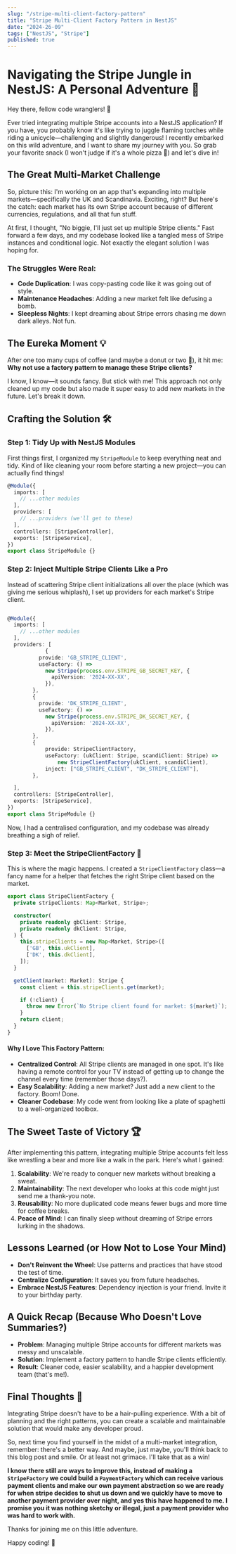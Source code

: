 ```yaml
---
slug: "/stripe-multi-client-factory-pattern"
title: "Stripe Multi-Client Factory Pattern in NestJS"
date: "2024-26-09"
tags: ["NestJS", "Stripe"]
published: true
---
```


# Navigating the Stripe Jungle in NestJS: A Personal Adventure 🐍

Hey there, fellow code wranglers! 👋

Ever tried integrating multiple Stripe accounts into a NestJS application? If you have, you probably know it's like trying to juggle flaming torches while riding a unicycle—challenging and slightly dangerous! I recently embarked on this wild adventure, and I want to share my journey with you. So grab your favorite snack (I won't judge if it's a whole pizza 🍕) and let's dive in!

## The Great Multi-Market Challenge

So, picture this: I'm working on an app that's expanding into multiple markets—specifically the UK and Scandinavia. Exciting, right? But here's the catch: each market has its own Stripe account because of different currencies, regulations, and all that fun stuff.

At first, I thought, "No biggie, I'll just set up multiple Stripe clients." Fast forward a few days, and my codebase looked like a tangled mess of Stripe instances and conditional logic. Not exactly the elegant solution I was hoping for.

### The Struggles Were Real:

- **Code Duplication**: I was copy-pasting code like it was going out of style.
- **Maintenance Headaches**: Adding a new market felt like defusing a bomb.
- **Sleepless Nights**: I kept dreaming about Stripe errors chasing me down dark alleys. Not fun.

## The Eureka Moment 💡

After one too many cups of coffee (and maybe a donut or two 🍩), it hit me: **Why not use a factory pattern to manage these Stripe clients?**

I know, I know—it sounds fancy. But stick with me! This approach not only cleaned up my code but also made it super easy to add new markets in the future. Let's break it down.

## Crafting the Solution 🛠️

### Step 1: Tidy Up with NestJS Modules

First things first, I organized my `StripeModule` to keep everything neat and tidy. Kind of like cleaning your room before starting a new project—you can actually find things!

```typescript
@Module({
  imports: [
    // ...other modules
  ],
  providers: [
    // ...providers (we'll get to these)
  ],
  controllers: [StripeController],
  exports: [StripeService],
})
export class StripeModule {}
```

### Step 2: Inject Multiple Stripe Clients Like a Pro

Instead of scattering Stripe client initializations all over the place (which was giving me serious whiplash), I set up providers for each market's Stripe client.

```typescript

@Module({
  imports: [
    // ...other modules
  ],
  providers: [
		    {
		  provide: 'GB_STRIPE_CLIENT',
		  useFactory: () =>
		    new Stripe(process.env.STRIPE_GB_SECRET_KEY, {
		      apiVersion: '2024-XX-XX',
		    }),
		},
		{
		  provide: 'DK_STRIPE_CLIENT',
		  useFactory: () =>
		    new Stripe(process.env.STRIPE_DK_SECRET_KEY, {
		      apiVersion: '2024-XX-XX',
		    }),
		},
		{
			provide: StripeClientFactory,
			useFactory: (ukClient: Stripe, scandiClient: Stripe) =>
				new StripeClientFactory(ukClient, scandiClient),
			inject: ["GB_STRIPE_CLIENT", "DK_STRIPE_CLIENT"],
		},

  ],
  controllers: [StripeController],
  exports: [StripeService],
})
export class StripeModule {}
```

Now, I had a centralised configuration, and my codebase was already breathing a sigh of relief.

### Step 3: Meet the StripeClientFactory 🎩

This is where the magic happens. I created a `StripeClientFactory` class—a fancy name for a helper that fetches the right Stripe client based on the market.

```typescript
export class StripeClientFactory {
  private stripeClients: Map<Market, Stripe>;

  constructor(
    private readonly gbClient: Stripe,
    private readonly dkClient: Stripe,
  ) {
    this.stripeClients = new Map<Market, Stripe>([
      ['GB', this.ukClient],
      ['DK', this.dkClient],
    ]);
  }

  getClient(market: Market): Stripe {
    const client = this.stripeClients.get(market);

    if (!client) {
      throw new Error(`No Stripe client found for market: ${market}`);
    }
    return client;
  }
}
```

#### Why I Love This Factory Pattern:

- **Centralized Control**: All Stripe clients are managed in one spot. It's like having a remote control for your TV instead of getting up to change the channel every time (remember those days?).
- **Easy Scalability**: Adding a new market? Just add a new client to the factory. Boom! Done.
- **Cleaner Codebase**: My code went from looking like a plate of spaghetti to a well-organized toolbox.

## The Sweet Taste of Victory 🏆

After implementing this pattern, integrating multiple Stripe accounts felt less like wrestling a bear and more like a walk in the park. Here's what I gained:

1. **Scalability**: We're ready to conquer new markets without breaking a sweat.
2. **Maintainability**: The next developer who looks at this code might just send me a thank-you note.
3. **Reusability**: No more duplicated code means fewer bugs and more time for coffee breaks.
4. **Peace of Mind**: I can finally sleep without dreaming of Stripe errors lurking in the shadows.

## Lessons Learned (or How Not to Lose Your Mind)

- **Don't Reinvent the Wheel**: Use patterns and practices that have stood the test of time.
- **Centralize Configuration**: It saves you from future headaches.
- **Embrace NestJS Features**: Dependency injection is your friend. Invite it to your birthday party.

## A Quick Recap (Because Who Doesn't Love Summaries?)

- **Problem**: Managing multiple Stripe accounts for different markets was messy and unscalable.
- **Solution**: Implement a factory pattern to handle Stripe clients efficiently.
- **Result**: Cleaner code, easier scalability, and a happier development team (that's me!).

## Final Thoughts 🌟

Integrating Stripe doesn't have to be a hair-pulling experience. With a bit of planning and the right patterns, you can create a scalable and maintainable solution that would make any developer proud.

So, next time you find yourself in the midst of a multi-market integration, remember: there's a better way. And maybe, just maybe, you'll think back to this blog post and smile. Or at least not grimace. I'll take that as a win!

**I know there still are ways to improve this, instead of making a `StripeFactory` we could build a `PaymentFactory` which can receive various payment clients and make our own payment abstraction so we are ready for when stripe decides to shut us down and we quickly have to move to another payment provider over night, and yes this have happened to me. I promise you it was nothing sketchy or illegal, just a payment provider who was hard to work with.**

Thanks for joining me on this little adventure. 

Happy coding! 🎉
